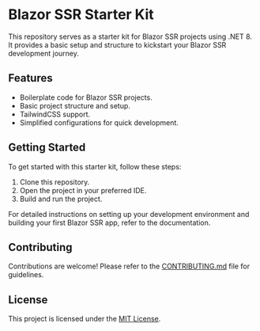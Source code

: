 # Blazor SSR Starter Kit

This repository serves as a starter kit for Blazor SSR projects using .NET 8. It provides a basic setup and structure to kickstart your Blazor SSR development journey.

## Features

- Boilerplate code for Blazor SSR projects.
- Basic project structure and setup.
- TailwindCSS support.
- Simplified configurations for quick development.

## Getting Started

To get started with this starter kit, follow these steps:

1. Clone this repository.
2. Open the project in your preferred IDE.
3. Build and run the project.

For detailed instructions on setting up your development environment and building your first Blazor SSR app, refer to the documentation.

## Contributing

Contributions are welcome! Please refer to the [CONTRIBUTING.md](./CONTRIBUTING.md) file for guidelines.

## License

This project is licensed under the [MIT License](./LICENCE).
